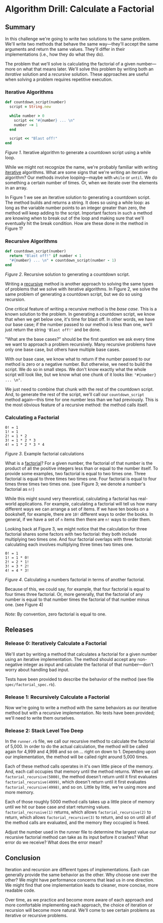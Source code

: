 # Algorithm Drill: Calculate a Factorial

## Summary
In this challenge we're going to write two solutions to the same problem.  We'll write two methods that behave the same way—they'll accept the same arguments and return the same values.  They'll differ in their implementations (i.e., how they do what they do).

The problem that we'll solve is calculating the factorial of a given number—more on what that means later.  We'll solve this problem by writing both an *iterative* solution and a *recursive* solution.  These approaches are useful when solving a problem requires repetitive execution.  


### Iterative Algorithms
```ruby
def countdown_script(number)
  script = String.new
  
  while number > 0
    script << "#{number} ... \n"
    number -= 1
  end
  
  script << "Blast off!"
end
```
*Figure 1*.  Iterative algorithm to generate a countdown script using a while loop.

While we might not recognize the name, we're probably familiar with writing [iterative](https://en.wikipedia.org/wiki/Iteration#Computing) algorithms.  What are some signs that we're writing an iterative algorithm?  Our methods involve looping—maybe with `while` or `until`.  We do something a certain number of times.  Or, when we iterate over the elements in an array.

In Figure 1 we see an iterative solution to generating a countdown script.  The method builds and returns a string.  It does so using a while loop:  as long as the variable number points to an integer greater than zero, the method will keep adding to the script.  Important factors in such a method are knowing when to break out of the loop and making sure that we'll eventually hit the break condition.  How are these done in the method in Figure 1?


### Recursive Algorithms
```ruby
def countdown_script(number)
  return "Blast off!" if number < 1
  "#{number} ... \n" + countdown_script(number - 1)
end
```
*Figure 2*.  Recursive solution to generating a countdown script.

Writing a [recursive](http://en.wikipedia.org/wiki/Recursion_%28computer_science%29) method is another approach to solving the same types of problems that we solve with iterative algorithms.  In Figure 2, we solve the same problem of generating a countdown script, but we do so using recursion.

One critical feature of writing a recursive method is the *base case*.  This is a known solution to the problem.  In generating a countdown script, we know that when we get below one, it's time for blast off.  In other words, we have our base case; if the number passed to our method is less than one, we'll just return the string `'Blast off!'` and be done.

"What are the base cases?" should be the first question we ask every time we want to approach a problem recursively. Many recursive problems have only one base case, but others have multiple base cases.

With our base case, we know what to return if the number passed to our method is zero or a negative number.  But otherwise, we need to build the script.  We do so in small steps.  We don't know exactly what the whole script will look like, but we know what one chunk of it looks like:  `"#{number} ... \n"`.

We just need to combine that chunk with the rest of the countdown script.  And, to generate the rest of the script, we'll call our `countdown_script` method again—this time for one number less than we had previously.  This is the most obvious feature of a recursive method:  the method calls itself.


### Calculating a Factorial
```
0! = 1
1! = 1
2! = 1 * 2
3! = 1 * 2 * 3
4! = 1 * 2 * 3 * 4
```
*Figure 3*.  Example factorial calculations

What is a [factorial](http://en.wikipedia.org/wiki/Factorial)?  For a given number, the factorial of that number is the product of all the positive integers less than or equal to the number itself.  To provide some examples, two factorial is equal to two times one.  Three factorial is equal to three times two times one.  Four factorial is equal to four times three times two times one. (see Figure 3; we denote a number's factorial as `n!`)

While this might sound very theoretical, calculating a factorial has real-world applications.  For example, calculating a factorial will tell us how many different ways we can arrange a set of items.  If we have ten books on a bookshelf, for example, there are `10!` different ways to order the books. In general, if we have a set of `n` items then there are `n!` ways to order them.

Looking back at Figure 3, we might notice that the calculation for three factorial shares some factors with two factorial:  they both include multiplying two times one.  And four factorial overlaps with three factorial:  calculating each involves multiplying three times two times one.

```
0! = 1
1! = 1 * 0!
2! = 2 * 1!
3! = 3 * 2!
4! = 4 * 3!
```
*Figure 4*.  Calculating a numbers factorial in terms of another factorial.

Because of this, we could say, for example, that four factorial is equal to four times three factorial.  Or, more generally, that the factorial of any number is equal to that number times the factorial of that number minus one. (see Figure 4)

*Note:* By convention, zero factorial is equal to one.


## Releases
### Release 0: Iteratively Calculate a Factorial
We'll start by writing a method that calculates a factorial for a given number using an iterative implementation.  The method should accept any non-negative integer as input and calculate the factorial of that number—don't worry about handling bad input.

Tests have been provided to describe the behavior of the method (see file `spec/factorial_spec.rb`).


### Release 1: Recursively Calculate a Factorial
Now we're going to write a method with the same behaviors as our iterative method but with a recursive implementation.  No tests have been provided; we'll need to write them ourselves.


### Release 2: Stack Level Too Deep
In the `runner.rb` file, we call our recursive method to calculate the factorial of 5,000.  In order to do the actual calculation, the method will be called again for 4,999 and 4,998 and so on ... right on down to 1.  Depending upon our implementation, the method will be called right around 5,000 times.

Each of these method calls operates in it's own little piece of the memory.  And, each call occupies that memory until the method returns.  When we call `factorial_recursive(5000)`, the method doesn't return until it first evaluates `factorial_recursive(4999)`, which doesn't return until it first evaluates `factorial_recursive(4998)`, and so on.  Little by little, we're using more and more memory.

Each of those roughly 5000 method calls takes up a little piece of memory until we hit our base case and start returning values.  `factorial_recrusive(1)` returns, which allows `factorial_recursive(2)` to return, which allows `factorial_recursive(3)` to return, and so on until all of the method calls are evaluated, and the memory they occupied is freed.

Adjust the number used in the runner file to determine the largest value our recursive factorial method can take as its input before it crashes?  What error do we receive?  What does the error mean?


## Conclusion
Iteration and recursion are different types of implementations.  Each can generally provide the same behavior as the other.  Why choose one over the other?  We might have performance concerns that lead us in one direction.  We might find that one implementation leads to cleaner, more concise, more readable code.

Over time, as we practice and become more aware of each approach and more comfortable implementing each approach, the choice of iteration or recursion will become more natural.  We'll come to see certain problems as iterative or recursive problems.
